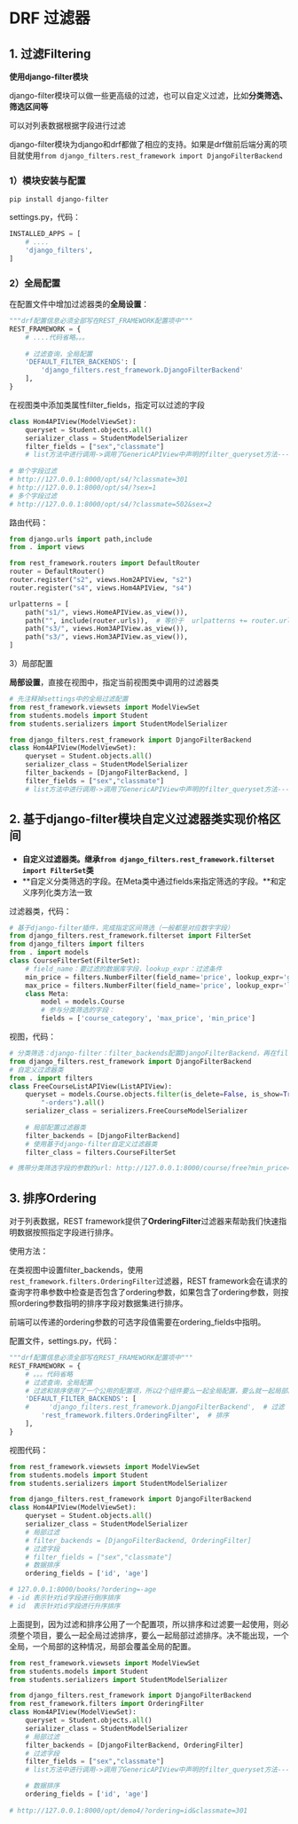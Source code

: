 # DRF 过滤器



## 1. 过滤Filtering

**使用django-filter模块**

django-filter模块可以做一些更高级的过滤，也可以自定义过滤，比如**分类筛选、筛选区间等**

可以对列表数据根据字段进行过滤

django-filter模块为django和drf都做了相应的支持。如果是drf做前后端分离的项目就使用`from django_filters.rest_framework import DjangoFilterBackend`



### 1）模块安装与配置

```shel
pip install django-filter
```

settings.py，代码：

```python
INSTALLED_APPS = [
    # ....
    'django_filters',
]
```

### 2）全局配置

在配置文件中增加过滤器类的**全局设置**：

```python
"""drf配置信息必须全部写在REST_FRAMEWORK配置项中"""
REST_FRAMEWORK = {
    # ....代码省略。。。
    
    # 过滤查询，全局配置
    'DEFAULT_FILTER_BACKENDS': [
        'django_filters.rest_framework.DjangoFilterBackend'
    ],
}
```

在视图类中添加类属性filter_fields，指定可以过滤的字段

```python
class Hom4APIView(ModelViewSet):
    queryset = Student.objects.all()
    serializer_class = StudentModelSerializer
    filter_fields = ["sex","classmate"]
    # list方法中进行调用->调用了GenericAPIView中声明的filter_queryset方法---> 配置中的过滤器类的filter_queryset---> filter_fields
    
# 单个字段过滤
# http://127.0.0.1:8000/opt/s4/?classmate=301
# http://127.0.0.1:8000/opt/s4/?sex=1
# 多个字段过滤
# http://127.0.0.1:8000/opt/s4/?classmate=502&sex=2
```

路由代码：

```python
from django.urls import path,include
from . import views

from rest_framework.routers import DefaultRouter
router = DefaultRouter()
router.register("s2", views.Hom2APIView, "s2")
router.register("s4", views.Hom4APIView, "s4")

urlpatterns = [
    path("s1/", views.HomeAPIView.as_view()),
    path("", include(router.urls)),  # 等价于  urlpatterns += router.urls
    path("s3/", views.Hom3APIView.as_view()),
    path("s3/", views.Hom3APIView.as_view()),
]
```

3）局部配置

**局部设置**，直接在视图中，指定当前视图类中调用的过滤器类

```python
# 先注释掉settings中的全局过滤配置
from rest_framework.viewsets import ModelViewSet
from students.models import Student
from students.serializers import StudentModelSerializer

from django_filters.rest_framework import DjangoFilterBackend
class Hom4APIView(ModelViewSet):
    queryset = Student.objects.all()
    serializer_class = StudentModelSerializer
    filter_backends = [DjangoFilterBackend, ]
    filter_fields = ["sex","classmate"]
    # list方法中进行调用->调用了GenericAPIView中声明的filter_queryset方法---> 配置中的过滤器类的filter_queryset---> filter_fields
```

## 2. 基于django-filter模块自定义过滤器类实现价格区间

- **自定义过滤器类。继承`from django_filters.rest_framework.filterset import FilterSet`类**
- **自定义分类筛选的字段。在Meta类中通过fields来指定筛选的字段。**和定义序列化类方法一致

过滤器类，代码：

```python
# 基于django-filter插件，完成指定区间筛选（一般都是对应数字字段）
from django_filters.rest_framework.filterset import FilterSet
from django_filters import filters
from . import models
class CourseFilterSet(FilterSet):
    # field_name：要过滤的数据库字段，lookup_expr：过滤条件
    min_price = filters.NumberFilter(field_name='price', lookup_expr='gte') # 条件：大于price
    max_price = filters.NumberFilter(field_name='price', lookup_expr='lte') # 条件：小于price
    class Meta:
        model = models.Course
        # 参与分类筛选的字段：
        fields = ['course_category', 'max_price', 'min_price']
```

视图，代码：

```python
# 分类筛选：django-filter：filter_backends配置DjangoFilterBackend，再在filter_fields中配置分组筛选的字段
from django_filters.rest_framework import DjangoFilterBackend
# 自定义过滤器类
from . import filters
class FreeCourseListAPIView(ListAPIView):
    queryset = models.Course.objects.filter(is_delete=False, is_show=True).order_by(
        "-orders").all()
    serializer_class = serializers.FreeCourseModelSerializer
    
    # 局部配置过滤器类
    filter_backends = [DjangoFilterBackend]
    # 使用基于django-filter自定义过滤器类
    filter_class = filters.CourseFilterSet

# 携带分类筛选字段的参数的url: http://127.0.0.1:8000/course/free?min_price=20&max_price=80
```



## 3. 排序Ordering

对于列表数据，REST framework提供了**OrderingFilter**过滤器来帮助我们快速指明数据按照指定字段进行排序。

使用方法：

在类视图中设置filter_backends，使用`rest_framework.filters.OrderingFilter`过滤器，REST framework会在请求的查询字符串参数中检查是否包含了ordering参数，如果包含了ordering参数，则按照ordering参数指明的排序字段对数据集进行排序。

前端可以传递的ordering参数的可选字段值需要在ordering_fields中指明。

配置文件，settings.py，代码：

```python
"""drf配置信息必须全部写在REST_FRAMEWORK配置项中"""
REST_FRAMEWORK = {
    # 。。。代码省略
    # 过滤查询，全局配置
    # 过滤和排序使用了一个公用的配置项，所以2个组件要么一起全局配置，要么就一起局部配置
    'DEFAULT_FILTER_BACKENDS': [
    #     'django_filters.rest_framework.DjangoFilterBackend',  # 过滤
        'rest_framework.filters.OrderingFilter',  # 排序
    ],
}
```

视图代码：

```python
from rest_framework.viewsets import ModelViewSet
from students.models import Student
from students.serializers import StudentModelSerializer

from django_filters.rest_framework import DjangoFilterBackend
class Hom4APIView(ModelViewSet):
    queryset = Student.objects.all()
    serializer_class = StudentModelSerializer
    # 局部过滤
    # filter_backends = [DjangoFilterBackend, OrderingFilter]
    # 过滤字段
    # filter_fields = ["sex","classmate"]
    # 数据排序
    ordering_fields = ['id', 'age']

# 127.0.0.1:8000/books/?ordering=-age
# -id 表示针对id字段进行倒序排序
# id  表示针对id字段进行升序排序
```



上面提到，因为过滤和排序公用了一个配置项，所以排序和过滤要一起使用，则必须整个项目，要么一起全局过滤排序，要么一起局部过滤排序。决不能出现，一个全局，一个局部的这种情况，局部会覆盖全局的配置。

```python
from rest_framework.viewsets import ModelViewSet
from students.models import Student
from students.serializers import StudentModelSerializer

from django_filters.rest_framework import DjangoFilterBackend
from rest_framework.filters import OrderingFilter
class Hom4APIView(ModelViewSet):
    queryset = Student.objects.all()
    serializer_class = StudentModelSerializer
    # 局部过滤
    filter_backends = [DjangoFilterBackend, OrderingFilter]
    # 过滤字段
    filter_fields = ["sex","classmate"]
    # list方法中进行调用->调用了GenericAPIView中声明的filter_queryset方法---> 配置中的过滤器类的filter_queryset---> filter_fields

    # 数据排序
    ordering_fields = ['id', 'age']
    
# http://127.0.0.1:8000/opt/demo4/?ordering=id&classmate=301
```